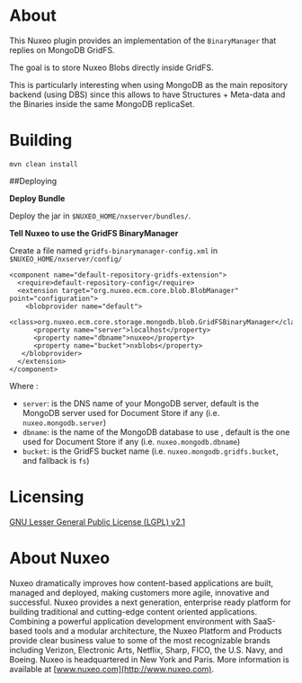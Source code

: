 # About

This Nuxeo plugin provides an implementation of the `BinaryManager` that replies on MongoDB GridFS.

The goal is to store Nuxeo Blobs directly inside GridFS.

This is particularly interesting when using MongoDB as the main repository backend (using DBS) since this allows to have Structures + Meta-data and the Binaries inside the same MongoDB replicaSet.

# Building

    mvn clean install

##Deploying

**Deploy Bundle**

Deploy the jar in `$NUXEO_HOME/nxserver/bundles/`.

**Tell Nuxeo to use the GridFS BinaryManager**

Create a file named `gridfs-binarymanager-config.xml` in `$NUXEO_HOME/nxserver/config/`

    <component name="default-repository-gridfs-extension">
      <require>default-repository-config</require>
      <extension target="org.nuxeo.ecm.core.blob.BlobManager" point="configuration">
        <blobprovider name="default">
          <class>org.nuxeo.ecm.core.storage.mongodb.blob.GridFSBinaryManager</class>
          <property name="server">localhost</property>
          <property name="dbname">nuxeo</property>
          <property name="bucket">nxblobs</property>
       </blobprovider>
      </extension>
    </component>

Where :

 - `server`: is the DNS name of your MongoDB server, default is the MongoDB server used for Document Store if any (i.e. `nuxeo.mongodb.server`)
 - `dbname`: is the name of the MongoDB database to use , default is the one used for Document Store if any (i.e. `nuxeo.mongodb.dbname`)
 - `bucket`: is the GridFS bucket name (i.e. `nuxeo.mongodb.gridfs.bucket`, and fallback is `fs`)

# Licensing

[GNU Lesser General Public License (LGPL) v2.1](http://www.gnu.org/licenses/lgpl-2.1.html)

# About Nuxeo

Nuxeo dramatically improves how content-based applications are built, managed and deployed, making customers more agile, innovative and successful. Nuxeo provides a next generation, enterprise ready platform for building traditional and cutting-edge content oriented applications. Combining a powerful application development environment with
SaaS-based tools and a modular architecture, the Nuxeo Platform and Products provide clear business value to some of the most recognizable brands including Verizon, Electronic Arts, Netflix, Sharp, FICO, the U.S. Navy, and Boeing. Nuxeo is headquartered in New York and Paris.
 More information is available at [www.nuxeo.com](http://www.nuxeo.com).




